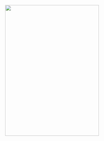 <html>

<p align="center">
  <img width="300" height="420" src="![shroomp](https://user-images.githubusercontent.com/98204248/163005266-16df2b2d-4a47-4f09-9502-87acc20873a2.png)">
</p>


</html>
